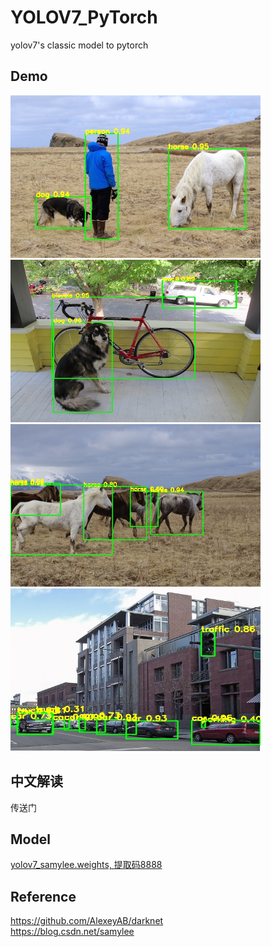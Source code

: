 # YOLOV7_PyTorch
yolov7's classic model to pytorch

## Demo
<img src="assets/result1.jpg" width="400" height="260"/>   <img src="assets/result2.jpg" width="400" height="260"/>  
<img src="assets/result3.jpg" width="400" height="260"/>   <img src="assets/result4.jpg" width="400" height="260"/>

## 中文解读
传送门

## Model
[yolov7_samylee.weights, 提取码8888](https://pan.baidu.com/s/1UYZR4QV_WaWBJBWg0lxZVw)

## Reference
https://github.com/AlexeyAB/darknet  
https://blog.csdn.net/samylee  
